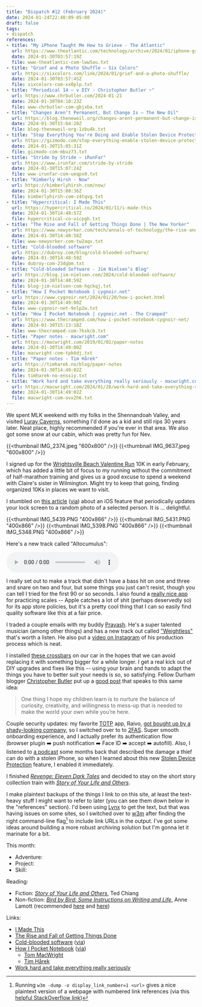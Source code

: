 ```yaml
---
title: "Dispatch #12 (February 2024)"
date: 2024-01-24T22:48:09-05:00
draft: false
tags:
- dispatch
references:
- title: "My iPhone Taught Me How to Grieve - The Atlantic"
  url: https://www.theatlantic.com/technology/archive/2024/01/iphone-grief-dynamic-wallpaper/677034/
  date: 2024-01-30T03:57:19Z
  file: www-theatlantic-com-lww5au.txt
- title: "Grief and a Photo Shuffle – Six Colors"
  url: https://sixcolors.com/link/2024/01/grief-and-a-photo-shuffle/
  date: 2024-01-30T03:57:45Z
  file: sixcolors-com-xx0plp.txt
- title: "Periodical 14 – v DIY - Christopher Butler ☼"
  url: https://www.chrbutler.com/2024-01-21
  date: 2024-01-30T04:10:23Z
  file: www-chrbutler-com-gbjxba.txt
- title: "Changes Aren’t Permanent, But Change Is – The New Oil"
  url: https://blog.thenewoil.org/changes-arent-permanent-but-change-is
  date: 2024-01-30T15:04:20Z
  file: blog-thenewoil-org-1zbu4k.txt
- title: "Stop Everything You're Doing and Enable Stolen Device Protection on Your iPhone"
  url: https://gizmodo.com/stop-everything-enable-stolen-device-protection-iphone-1851188262
  date: 2024-01-30T15:05:31Z
  file: gizmodo-com-mbuz73.txt
- title: "Stride by Stride – iRunFar"
  url: https://www.irunfar.com/stride-by-stride
  date: 2024-01-30T15:07:24Z
  file: www-irunfar-com-ueqpx0.txt
- title: "Kimberly Hirsh · Now"
  url: https://kimberlyhirsh.com/now/
  date: 2024-01-30T15:08:36Z
  file: kimberlyhirsh-com-z4tqvg.txt
- title: "Hypercritical: I Made This"
  url: https://hypercritical.co/2024/01/11/i-made-this
  date: 2024-01-30T14:48:57Z
  file: hypercritical-co-uicpgh.txt
- title: "The Rise and Fall of Getting Things Done | The New Yorker"
  url: https://www.newyorker.com/tech/annals-of-technology/the-rise-and-fall-of-getting-things-done
  date: 2024-01-30T14:48:58Z
  file: www-newyorker-com-tw2aqv.txt
- title: "Cold-blooded software"
  url: https://dubroy.com/blog/cold-blooded-software/
  date: 2024-01-30T14:48:59Z
  file: dubroy-com-23dgbm.txt
- title: "Cold-blooded Software - Jim Nielsen’s Blog"
  url: https://blog.jim-nielsen.com/2024/cold-blooded-software/
  date: 2024-01-30T14:48:59Z
  file: blog-jim-nielsen-com-hqckqj.txt
- title: "How I Pocket Notebook | cygnoir.net"
  url: https://www.cygnoir.net/2024/01/20/how-i-pocket.html
  date: 2024-01-30T14:49:00Z
  file: www-cygnoir-net-9nlp2w.txt
- title: "How I Pocket Notebook | cygnoir.net - The Cramped"
  url: https://www.thecramped.com/how-i-pocket-notebook-cygnoir-net/
  date: 2024-01-30T15:13:18Z
  file: www-thecramped-com-7kxkcb.txt
- title: "Paper notes - macwright.com"
  url: https://macwright.com/2019/01/02/paper-notes
  date: 2024-01-30T14:49:00Z
  file: macwright-com-tpk6dj.txt
- title: "Paper notes - Tim Hårek"
  url: https://timharek.no/blog/paper-notes
  date: 2024-01-30T14:49:02Z
  file: timharek-no-enssiy.txt
- title: "Work hard and take everything really seriously - macwright.com"
  url: https://macwright.com/2024/01/28/work-hard-and-take-everything-seriously
  date: 2024-01-30T14:49:02Z
  file: macwright-com-ovx2h6.txt
---
```


We spent MLK weekend with my folks in the Shennandoah Valley, and visited [Luray Caverns][1], something I'd done as a kid and still rips 30 years later. Neat place, highly recommended if you're ever in that area. We also got some snow at our cabin, which was pretty fun for Nev.

[1]: https://luraycaverns.com/

<!--more-->

{{<thumbnail IMG_2374.jpeg "600x800" />}}
{{<thumbnail IMG_9637.jpeg "600x800" />}}

I signed up for the [Wrightsville Beach Valentine Run][2] 10K in early February, which has added a little bit of focus to my running without the commitment of half-marathon training and gives us a good excuse to spend a weekend with Claire's sister in Wilmington. Might try to keep that going, finding organized 10Ks in places we want to visit.

[2]: https://runsignup.com/Race/NC/WrightsvilleBeach/WrightsvilleBeachValentineRun

I stumbled on [this article][3] ([via][4]) about an iOS feature that periodically updates your lock screen to a random photo of a selected person. It is ... delightful.

{{<thumbnail IMG_5439.PNG "400x866" />}}
{{<thumbnail IMG_5431.PNG "400x866" />}}
{{<thumbnail IMG_5398.PNG "400x866" />}}
{{<thumbnail IMG_5348.PNG "400x866" />}}

[3]: https://www.theatlantic.com/technology/archive/2024/01/iphone-grief-dynamic-wallpaper/677034/
[4]: https://sixcolors.com/link/2024/01/grief-and-a-photo-shuffle/

Here's a new track called "Altocumulus":

<audio controls src="/journal/dispatch-12-february-2024/Altocumulus.mp3"></audio>

I really set out to make a track that didn't have a bass hit on one and three and snare on two and four, but some things you just can't resist, though you can tell I tried for the first 90 or so seconds. I also found a [really nice app][5] for practicing scales -- Apple catches a lot of shit (perhaps deservedly so) for its app store policies, but it's a pretty cool thing that I can so easily find quality software like this at a fair price.

[5]: https://apps.apple.com/us/app/piano-chords-and-scales/id714086944

I traded a couple emails with my buddy [Prayash][6]. He's a super talented musician (among other things) and has a new track out called ["Weightless"][7] that's worth a listen. He also put a [video on Instagram][8] of his production process which is neat.

[6]: https://prayash.io/links/
[7]: https://music.apple.com/us/album/weightless/1722942938?i=1722942941
[8]: https://www.instagram.com/p/C2bWin4rSLG/

I installed [these crossbars][9] on our car in the hopes that we can avoid replacing it with something bigger for a while longer. I get a real kick out of DIY upgrades and fixes like this -- using your brain and hands to adapt the things you have to better suit your needs is so, so satisfying. Fellow Durham blogger [Christopher Butler][10] put up a [good post][11] that speaks to this same idea:

> One thing I hope my children learn is to nurture the balance of curiosity, creativity, and willingness to mess-up that is needed to make the world your own while you’re here.

[9]: https://www.amazon.com/dp/B0045V8CKU
[10]: https://www.chrbutler.com/
[11]: https://www.chrbutler.com/2024-01-21

Couple security updates: my favorite [TOTP][12] app, Raivo, [got bought up by a shady-looking company][13], so I switched over to to [2FAS][14]. Super smooth onboarding experience, and I actually prefer its authentication flow (browser plugin ➡️  push notification ➡️  Face ID ➡️  accept ➡️  autofill). Also, I listened to [a podcast][15] some months back that described the damage a thief can do with a stolen iPhone, so when I learned about this new [Stolen Device Protection][16] feature, I enabled it immediately.

[12]: https://en.wikipedia.org/wiki/Time-based_one-time_password
[13]: https://blog.thenewoil.org/changes-arent-permanent-but-change-is
[14]: https://2fas.com/
[15]: https://daringfireball.net/thetalkshow/2023/07/11/ep-381
[16]: https://gizmodo.com/stop-everything-enable-stolen-device-protection-iphone-1851188262

I finished [_Revenge: Eleven Dark Tales_][17] and decided to stay on the short story collection train with [_Story of Your Life and Others_][18].

[17]: #
[18]: #

I make plaintext backups of the things I link to on this site, at least the text-heavy stuff I might want to refer to later (you can see them down below in the "references" section). I'd been using [Lynx][19] to get the text, but that was having issues on some sites, so I switched over to [w3m][20] after finding the right command-line flag[^1] to include link URLs in the output. I've got some ideas around building a more robust archiving solution but I'm gonna let it marinate for a bit.

[19]: https://en.wikipedia.org/wiki/Lynx_(web_browser)
[20]: https://en.wikipedia.org/wiki/W3m

This month:

* Adventure:
* Project:
* Skill:

Reading:

* Fiction: [_Story of Your Life and Others_][21], Ted Chiang
* Non-fiction: [_Bird by Bird: Some Instructions on Writing and Life_][22], Anne Lamott (recommended [here][23] and [here][24])

[21]: https://bookshop.org/p/books/stories-of-your-life-and-others-lib-e-ted-chiang/16687839
[22]: https://bookshop.org/p/books/bird-by-bird-some-instructions-on-writing-and-life-anne-lamott/8649952?ean=9780385480017
[23]: https://www.irunfar.com/stride-by-stride
[24]: https://kimberlyhirsh.com/now/

Links:

* [I Made This][25]
* [The Rise and Fall of Getting Things Done][26]
* [Cold-blooded software][27] ([via][28])
* [How I Pocket Notebook][29] ([via][30])
  * [Tom MacWright][31]
  * [Tim Hårek][32]
* [Work hard and take everything really seriously][33]

[25]: https://hypercritical.co/2024/01/11/i-made-this
[26]: https://www.newyorker.com/tech/annals-of-technology/the-rise-and-fall-of-getting-things-done
[27]: https://dubroy.com/blog/cold-blooded-software/
[28]: https://blog.jim-nielsen.com/2024/cold-blooded-software/
[29]: https://www.cygnoir.net/2024/01/20/how-i-pocket.html
[30]: https://www.thecramped.com/how-i-pocket-notebook-cygnoir-net/
[31]: https://macwright.com/2019/01/02/paper-notes
[32]: https://timharek.no/blog/paper-notes
[33]: https://macwright.com/2024/01/28/work-hard-and-take-everything-seriously

[^1]: Running `w3m -dump -o display_link_number=1 <url>` gives a nice plaintext version of a webpage with numbered link references (via this [helpful StackOverflow link][34])

[34]: https://askubuntu.com/questions/805014/getting-text-and-links-from-a-web-page/1493418#1493418
